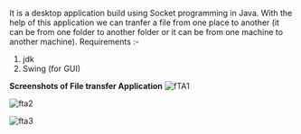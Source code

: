 It is a desktop application build using Socket programming in Java. With the help of this application we can tranfer a file from one place to another (it can be from one folder to another folder or it can be from one machine to another machine).
Requirements :-
1. jdk
2. Swing (for GUI)

<b>Screenshots of File transfer Application</b>
![fTA1](https://user-images.githubusercontent.com/70911657/123655721-de158b00-d84c-11eb-90a6-614b4d636844.PNG)

![fta2](https://user-images.githubusercontent.com/70911657/123656830-e3270a00-d84d-11eb-8817-d0535bc93f14.PNG)

![fta3](https://user-images.githubusercontent.com/70911657/123657105-1ff30100-d84e-11eb-8080-9c7c609dec5b.PNG)
